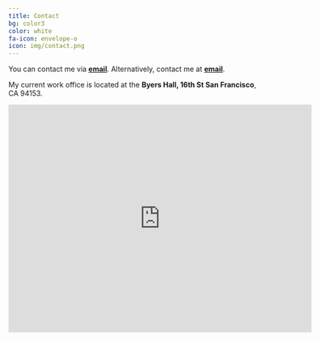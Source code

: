 ```yaml
---
title: Contact
bg: color3
color: white 
fa-icon: envelope-o
icon: img/contact.png
---
```


You can contact me via **[email](dibyendu.chem.presi@gmail.com)**. Alternatively, contact me at **[email](dibyendu.salilab.org)**.

My current work office is located at the **Byers Hall, 16th St San Francisco**, CA 94153.

<div class="icontain">
<iframe src="https://www.google.com/maps/embed?pb=!1m14!1m8!1m3!1d3153.9283017182956!2d-122.38841298628874!3d37.76827932354636!3m2!1i1024!2i768!4f13.1!3m3!1m2!1s0x0%3A0x76541c57a6d74e10!2sByers%20Hall!5e0!3m2!1sen!2sus!4v1623050733946!5m2!1sen!2sus" width="600" height="450" style="border:0;" allowfullscreen="" loading="lazy"></iframe>
</div>

